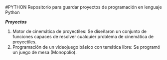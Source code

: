 #PYTHON
Repositorio para guardar proyectos de programación en lenguaje Python

***Proyectos***

1. Motor de cinemática de proyectiles: Se diseñaron un conjunto de funciones capaces de resolver cualquier problema de cinemática de proyectiles.
2. Programación de un videojuego básico con temática libre: Se programó un juego de mesa (Monopolio).


